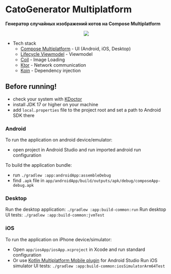 <h1>CatoGenerator Multiplatform</h1>

<strong>Генератор случайных изображений котов на Compose Multiplatform</strong>

<div align="center">
    <img src="docs/apps_screenshot.png">
</div>

- Tech stack
    - [Compose Multiplatform](https://github.com/JetBrains/compose-jb) - UI (Android, iOS, Desktop)
    - [Lifecycle Viewmodel](https://developer.android.com/topic/libraries/architecture/viewmodel) - Viewmodel
    - [Coil](https://github.com/coil-kt/coil) - Image Loading
    - [Ktor](https://ktor.io/) - Network communication
    - [Koin](https://insert-koin.io/) - Dependency injection

## Before running!
 - check your system with [KDoctor](https://github.com/Kotlin/kdoctor)
 - install JDK 17 or higher on your machine
 - add `local.properties` file to the project root and set a path to Android SDK there

### Android
To run the application on android device/emulator:  
 - open project in Android Studio and run imported android run configuration

To build the application bundle:
 - run `./gradlew :app:androidApp:assembleDebug`
 - find `.apk` file in `app/androidApp/build/outputs/apk/debug/composeApp-debug.apk`

### Desktop
Run the desktop application: `./gradlew :app:build-common:run`
Run desktop UI tests: `./gradlew :app:build-common:jvmTest`

### iOS
To run the application on iPhone device/simulator:
 - Open `app/iosApp/iosApp.xcproject` in Xcode and run standard configuration
 - Or use [Kotlin Multiplatform Mobile plugin](https://plugins.jetbrains.com/plugin/14936-kotlin-multiplatform-mobile) for Android Studio
Run iOS simulator UI tests: `./gradlew :app:build-common:iosSimulatorArm64Test`
